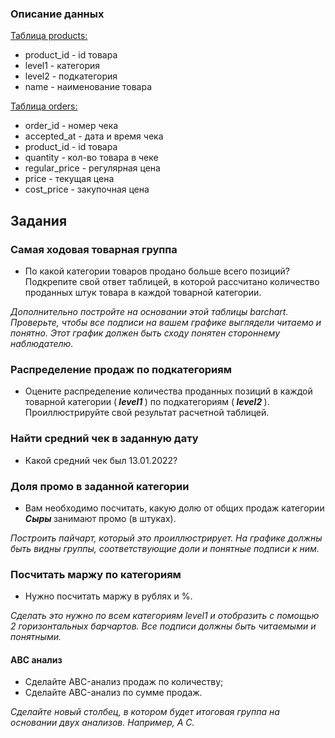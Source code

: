 ### Описание данных
<u> Таблица products: </u>
- product_id - id товара
- level1 - категория
- level2 - подкатегория
- name - наименование товара

<u> Таблица orders: </u>
- order_id - номер чека
- accepted_at - дата и время чека
- product_id - id товара
- quantity - кол-во товара в чеке
- regular_price - регулярная цена
- price - текущая цена
- cost_price - закупочная цена

## Задания
### Самая ходовая товарная группа
- По какой категории товаров продано больше всего позиций? Подкрепите свой ответ таблицей, в которой рассчитано количество проданных штук товара в каждой товарной категории.

<i> Дополнительно постройте на основании этой таблицы barchart.
Проверьте, чтобы все подписи на вашем графике выглядели читаемо и понятно. Этот график должен быть сходу понятен стороннему наблюдателю. </i>
<br>

### Распределение продаж по подкатегориям
- Оцените распределение количества проданных позиций в каждой товарной категории (<i><b> level1 </b></i>) по подкатегориям (<i><b> level2 </b></i>). Проиллюстрируйте свой результат расчетной таблицей.

### Найти средний чек в заданную дату
- Какой средний чек был 13.01.2022?

### Доля промо в заданной категории
- Вам необходимо посчитать, какую долю от общих продаж категории <i><b> Сыры </b></i> занимают промо (в штуках).

<i>Построить пайчарт, который это проиллюстрирует. На графике должны быть видны группы, соответствующие доли и понятные подписи к ним.</i>
<br>

### Посчитать маржу по категориям
- Нужно посчитать маржу в рублях и %.

<i>Сделать это нужно по всем категориям level1 и отобразить с помощью 2 горизонтальных барчартов. Все подписи должны быть читаемыми и понятными.</i>
<br>

#### ABC анализ
- Сделайте ABC-анализ продаж по количеству;
- Сделайте ABC-анализ по сумме продаж.

<i>Сделайте новый столбец, в котором будет итоговая группа на основании двух анализов. Например, A C.</i>
